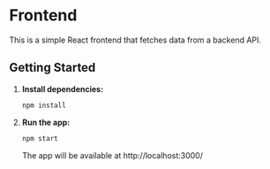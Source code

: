 # Frontend

This is a simple React frontend that fetches data from a backend API.

## Getting Started

1. **Install dependencies:**

   ```bash
   npm install
   ```

2. **Run the app:**

   ```bash
   npm start
   ```

   The app will be available at http://localhost:3000/